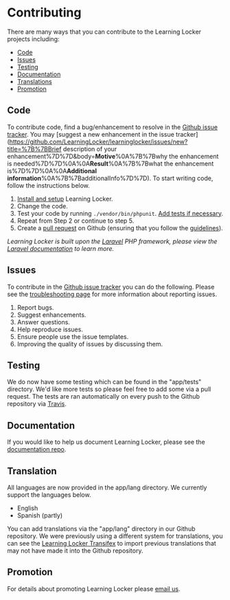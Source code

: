 ---
---

# Contributing

There are many ways that you can contribute to the Learning Locker projects including:

- [Code](#code)
- [Issues](#issues)
- [Testing](#testing)
- [Documentation](#documentation)
- [Translations](#translation)
- [Promotion](#promotion)

## Code
To contribute code, find a bug/enhancement to resolve in the [Github issue tracker](https://github.com/LearningLocker/learninglocker/issues). You may [suggest a new enhancement in the issue tracker](https://github.com/LearningLocker/learninglocker/issues/new?title=%7B%7BBrief description of your enhancement%7D%7D&body=**Motive**%0A%7B%7Bwhy the enhancement is needed%7D%7D%0A%0A**Result**%0A%7B%7Bwhat the enhancement is%7D%7D%0A%0A**Additional information**%0A%7B%7BadditionalInfo%7D%7D). To start writing code, follow the instructions below.

1. [Install and setup](../installation) Learning Locker.
2. Change the code.
3. Test your code by running `./vendor/bin/phpunit`. [Add tests if necessary](#testing).
4. Repeat from Step 2 or continue to step 5.
5. Create a [pull request](/pulls) on Github (ensuring that you follow the [guidelines](/contributing.md)).

*Learning Locker is built upon the [Laravel](http://laravel.com/) PHP framework, please view the [Laravel documentation](laravel.com/docs/) to learn more.*

## Issues
To contribute in the [Github issue tracker](https://github.com/LearningLocker/learninglocker/issues) you can do the following. Please see the [troubleshooting page](../troubleshooting) for more information about reporting issues.

1. Report bugs.
2. Suggest enhancements.
3. Answer questions.
4. Help reproduce issues.
5. Ensure people use the issue templates.
6. Improving the quality of issues by discussing them.

## Testing
We do now have some testing which can be found in the "app/tests" directory. We'd like more tests so please feel free to add some via a pull request. The tests are ran automatically on every push to the Github repository via [Travis](https://travis-ci.org/LearningLocker/learninglocker).

## Documentation
If you would like to help us document Learning Locker, please see the [documentation repo](https://github.com/learninglocker/docs).

## Translation
All languages are now provided in the app/lang directory. We currently support the languages below.

- English
- Spanish (partly)

You can add translations via the "app/lang" directory in our Github repository. We were previously using a different system for translations, you can see the [Learning Locker Transifex](https://www.transifex.com/projects/p/learning-locker/) to import previous translations that may not have made it into the Github repository.

## Promotion
For details about promoting Learning Locker please [email us](mailto:hello@learninglocker.net).
